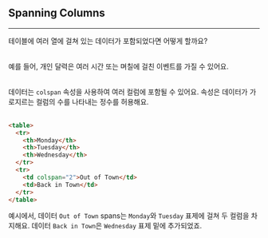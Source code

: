 ## Spanning Columns
---
테이블에 여러 열에 걸쳐 있는 데이터가 포함되었다면 어떻게 할까요?
<br>
<br>

예를 들어, 개인 달력은 여러 시간 또는 며칠에 걸친 이벤트를 가질 수 있어요.
<br>
<br>

데이터는 `colspan` 속성을 사용하여 여러 컬럼에 포함될 수 있어요. 속성은 데이터가 가로지르는 컬럼의 수를 나타내는 정수를 허용해요.
<br>
<br>

```html
<table>
  <tr>
    <th>Monday</th>
    <th>Tuesday</th>
    <th>Wednesday</th>
  </tr>
  <tr>
    <td colspan="2">Out of Town</td>
    <td>Back in Town</td>
  </tr>
</table>
```
예시에서, 데이터 `Out of Town` spans는 `Monday`와 `Tuesday` 표제에 걸쳐 두 컬럼을 차지해요. 데이터 `Back in Town`은 `Wednesday` 표제 밑에 추가되었죠.